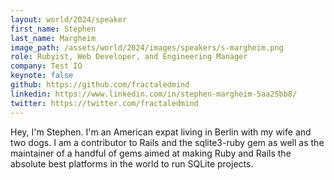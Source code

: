 ```yaml
---
layout: world/2024/speaker
first_name: Stephen
last_name: Margheim
image_path: /assets/world/2024/images/speakers/s-margheim.png
role: Rubyist, Web Developer, and Engineering Manager
company: Test IO
keynote: false
github: https://github.com/fractaledmind
linkedin: https://www.linkedin.com/in/stephen-margheim-5aa25bb8/
twitter: https://twitter.com/fractaledmind
---
```


Hey, I'm Stephen. I'm an American expat living in Berlin with my wife and two dogs. I am a contributor to Rails and the sqlite3-ruby gem as well as the maintainer of a handful of gems aimed at making Ruby and Rails the absolute best platforms in the world to run SQLite projects.
